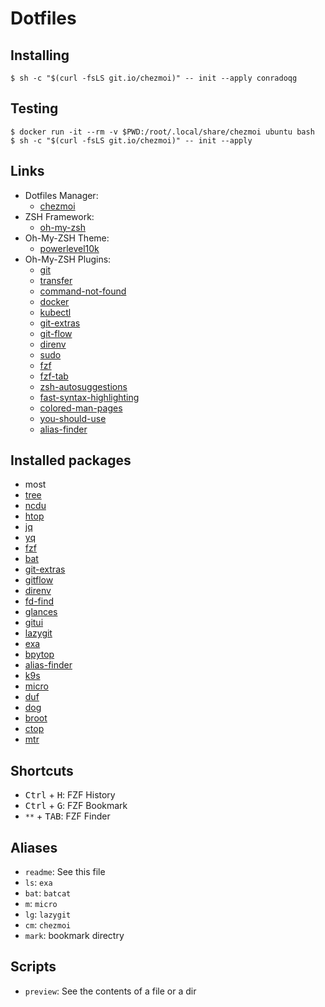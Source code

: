 # Dotfiles

## Installing

```console
$ sh -c "$(curl -fsLS git.io/chezmoi)" -- init --apply conradoqg
```

## Testing

```console
$ docker run -it --rm -v $PWD:/root/.local/share/chezmoi ubuntu bash
$ sh -c "$(curl -fsLS git.io/chezmoi)" -- init --apply
```

## Links

- Dotfiles Manager:
	- [chezmoi](https://github.com/twpayne/chezmoi)
- ZSH Framework:
	- [oh-my-zsh](https://github.com/ohmyzsh/ohmyzsh/)
- Oh-My-ZSH Theme:
	- [powerlevel10k](https://github.com/romkatv/powerlevel10k)
- Oh-My-ZSH Plugins:
	- [git](https://github.com/ohmyzsh/ohmyzsh/tree/master/plugins/git)
	- [transfer](https://github.com/ohmyzsh/ohmyzsh/tree/master/plugins/transfer)
	- [command-not-found](https://github.com/ohmyzsh/ohmyzsh/tree/master/plugins/command-not-found)
	- [docker](https://github.com/ohmyzsh/ohmyzsh/tree/master/plugins/docker)
	- [kubectl](https://github.com/ohmyzsh/ohmyzsh/tree/master/plugins/kubectl)
	- [git-extras](https://github.com/ohmyzsh/ohmyzsh/tree/master/plugins/git-extras)
	- [git-flow](https://github.com/ohmyzsh/ohmyzsh/tree/master/plugins/git-flow)
	- [direnv](https://github.com/ohmyzsh/ohmyzsh/tree/master/plugins/direnv)
	- [sudo](https://github.com/ohmyzsh/ohmyzsh/tree/master/plugins/sudo)
	- [fzf](https://github.com/ohmyzsh/ohmyzsh/tree/master/plugins/fzf)
	- [fzf-tab](https://github.com/Aloxaf/fzf-tab)
	- [zsh-autosuggestions](https://github.com/zsh-users/zsh-autosuggestions)
	- [fast-syntax-highlighting](https://github.com/zdharma/fast-syntax-highlighting)	
	- [colored-man-pages](https://github.com/ohmyzsh/ohmyzsh/tree/master/plugins/colored-man-pages)	
	- [you-should-use](https://github.com/MichaelAquilina/zsh-you-should-use)
	- [alias-finder](https://github.com/ohmyzsh/ohmyzsh/tree/master/plugins/alias-finder)

## Installed packages

- most
- [tree](https://github.com/kddeisz/tree)
- [ncdu](https://dev.yorhel.nl/ncdu)
- [htop](https://htop.dev/)
- [jq](https://stedolan.github.io/jq/)
- [yq](https://github.com/mikefarah/yq)
- [fzf](https://github.com/junegunn/fzf)
- [bat](https://github.com/sharkdp/bat)
- [git-extras](https://github.com/tj/git-extras)
- [gitflow](https://github.com/nvie/gitflow/wiki/Linux)
- [direnv](https://direnv.net/)
- [fd-find](https://github.com/sharkdp/fd)
- [glances](https://nicolargo.github.io/glances/)
- [gitui](https://github.com/extrawurst/gitui)
- [lazygit](https://github.com/jesseduffield/lazygit)
- [exa](https://github.com/ogham/exa)
- [bpytop](https://github.com/aristocratos/bpytop)
- [alias-finder](https://github.com/ohmyzsh/ohmyzsh/tree/master/plugins/alias-finder)
- [k9s](https://github.com/derailed/k9s)
- [micro](https://github.com/zyedidia/micro)
- [duf](https://github.com/muesli/duf)
- [dog](https://github.com/ogham/dog)
- [broot](https://github.com/Canop/broot)
- [ctop](https://github.com/bcicen/ctop)
- [mtr](http://www.bitwizard.nl/mtr/)

## Shortcuts

- <kbd>Ctrl</kbd> + <kbd>H</kbd>: FZF History
- <kbd>Ctrl</kbd> + <kbd>G</kbd>: FZF Bookmark
- `**` + <kbd>TAB</kbd>: FZF Finder

## Aliases
- `readme`: See this file
- `ls`: `exa`
- `bat`: `batcat`
- `m`: `micro`
- `lg`: `lazygit`
- `cm`: `chezmoi`
- `mark`: bookmark directry

## Scripts
- `preview`: See the contents of a file or a dir



